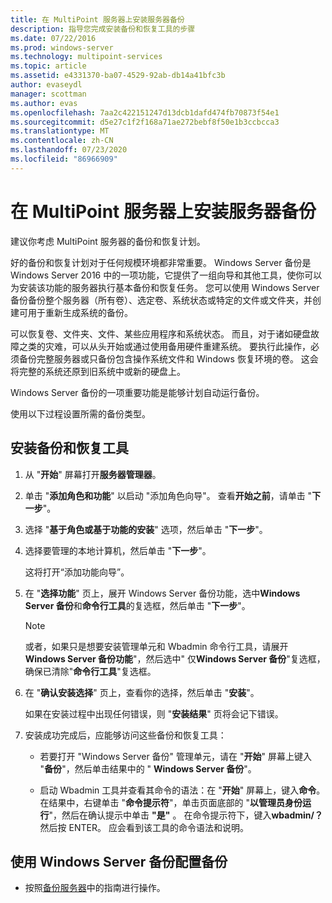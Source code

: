 ```yaml
---
title: 在 MultiPoint 服务器上安装服务器备份
description: 指导您完成安装备份和恢复工具的步骤
ms.date: 07/22/2016
ms.prod: windows-server
ms.technology: multipoint-services
ms.topic: article
ms.assetid: e4331370-ba07-4529-92ab-db14a41bfc3b
author: evaseydl
manager: scottman
ms.author: evas
ms.openlocfilehash: 7aa2c422151247d13dcb1dafd474fb70873f54e1
ms.sourcegitcommit: d5e27c1f2f168a71ae272bebf8f50e1b3ccbcca3
ms.translationtype: MT
ms.contentlocale: zh-CN
ms.lasthandoff: 07/23/2020
ms.locfileid: "86966909"
---
```

# <a name="install-server-backup-on-your-multipoint-server"></a>在 MultiPoint 服务器上安装服务器备份
建议你考虑 MultiPoint 服务器的备份和恢复计划。
  
好的备份和恢复计划对于任何规模环境都非常重要。 Windows Server 备份是 Windows Server 2016 中的一项功能，它提供了一组向导和其他工具，使你可以为安装该功能的服务器执行基本备份和恢复任务。 您可以使用 Windows Server 备份备份整个服务器（所有卷）、选定卷、系统状态或特定的文件或文件夹，并创建可用于重新生成系统的备份。  
  
可以恢复卷、文件夹、文件、某些应用程序和系统状态。 而且，对于诸如硬盘故障之类的灾难，可以从头开始或通过使用备用硬件重建系统。 要执行此操作，必须备份完整服务器或只备份包含操作系统文件和 Windows 恢复环境的卷。 这会将完整的系统还原到旧系统中或新的硬盘上。  
  
Windows Server 备份的一项重要功能是能够计划自动运行备份。  
  
使用以下过程设置所需的备份类型。  
  
## <a name="install-backup-and-recovery-tools"></a>安装备份和恢复工具  
  
1.  从 "**开始**" 屏幕打开**服务器管理器**。  
  
2.  单击 "**添加角色和功能**" 以启动 "添加角色向导"。 查看**开始之前**，请单击 "**下一步**"。  
  
3.  选择 "**基于角色或基于功能的安装**" 选项，然后单击 "**下一步**"。  
  
4.  选择要管理的本地计算机，然后单击 "**下一步**"。  
  
    这将打开“添加功能向导”。  
  
5.  在 "**选择功能**" 页上，展开 Windows Server 备份功能，选中**Windows Server 备份**和**命令行工具**的复选框，然后单击 "**下一步**"。  
  
    > [!NOTE]  
    > 或者，如果只是想要安装管理单元和 Wbadmin 命令行工具，请展开**Windows Server 备份功能**"，然后选中" 仅**Windows Server 备份**"复选框，确保已清除"**命令行工具**"复选框。  
  
6.  在 "**确认安装选择**" 页上，查看你的选择，然后单击 "**安装**"。  
  
    如果在安装过程中出现任何错误，则 "**安装结果**" 页将会记下错误。  
  
7.  安装成功完成后，应能够访问这些备份和恢复工具：  
  
    -   若要打开 "Windows Server 备份" 管理单元，请在 "**开始**" 屏幕上键入 "**备份**"，然后单击结果中的 " **Windows Server 备份**"。  
  
    -   启动 Wbadmin 工具并查看其命令的语法：在 "**开始**" 屏幕上，键入**命令**。 在结果中，右键单击 "**命令提示符**"，单击页面底部的 "**以管理员身份运行**"，然后在确认提示中单击 **"是"** 。 在命令提示符下，键入**wbadmin/？** 然后按 ENTER。 应会看到该工具的命令语法和说明。  
  
## <a name="configure-backups-using-windows-server-backup"></a>使用 Windows Server 备份配置备份  
  
-   按照[备份服务器](/previous-versions/windows/it-pro/windows-server-2008-R2-and-2008/cc753528(v=ws.11))中的指南进行操作。 
